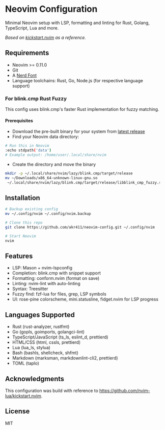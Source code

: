 # Neovim Configuration

Minimal Neovim setup with LSP, formatting and linting for
Rust, Golang, TypeScript, Lua and more.

_Based on [kickstart.nvim](https://github.com/nvim-lua/kickstart.nvim) as a reference._

## Requirements

- Neovim >= 0.11.0
- Git
- A [Nerd Font](https://www.nerdfonts.com/)
- Language toolchains: Rust, Go, Node.js (for respective language support)

### For blink.cmp Rust Fuzzy

This config uses blink.cmp's faster Rust implementation for fuzzy matching.

#### Prerequisites

- Download the pre-built binary for your system from [latest release](https://github.com/Saghen/blink.cmp/releases/latest)
- Find your Neovim data directory:

```bash
# Run this in Neovim
:echo stdpath('data')
# Example output: /home/user/.local/share/nvim
```

- Create the directory and move the binary

```bash
mkdir -p ~/.local/share/nvim/lazy/blink.cmp/target/release
mv ~/Downloads/x86_64-unknown-linux-gnu.so
 ~/.local/share/nvim/lazy/blink.cmp/target/release/libblink_cmp_fuzzy.so
```

## Installation

```bash
# Backup existing config
mv ~/.config/nvim ~/.config/nvim.backup

# Clone this repo
git clone https://github.com/akr411/neovim-config.git ~/.config/nvim

# Start Neovim
nvim
```

## Features

- LSP: Mason + nvim-lspconfig
- Completion: blink.cmp with snippet support
- Formatting: conform.nvim (format on save)
- Linting: nvim-lint with auto-linting
- Syntax: Treesitter
- Fuzzy find: fzf-lua for files, grep, LSP symbols
- UI: rose-pine colorscheme, mini.statusline, fidget.nvim for LSP progress

## Languages Supported

- Rust (rust-analyzer, rustfmt)
- Go (gopls, goimports, golangci-lint)
- TypeScript/JavaScript (ts_ls, eslint_d, prettierd)
- HTML/CSS (html, cssls, prettierd)
- Lua (lua_ls, stylua)
- Bash (bashls, shellcheck, shfmt)
- Markdown (marksman, markdownlint-cli2, prettierd)
- TOML (taplo)

## Acknowledgments

This configuration was build with reference to
https://github.com/nvim-lua/kickstart.nvim.

## License

MIT

